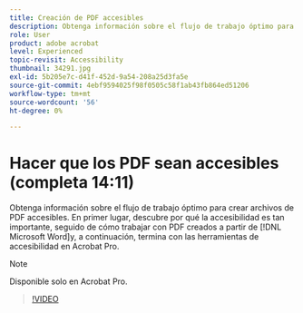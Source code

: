 ```yaml
---
title: Creación de PDF accesibles
description: Obtenga información sobre el flujo de trabajo óptimo para crear archivos de PDF accesibles
role: User
product: adobe acrobat
level: Experienced
topic-revisit: Accessibility
thumbnail: 34291.jpg
exl-id: 5b205e7c-d41f-452d-9a54-208a25d3fa5e
source-git-commit: 4ebf9594025f98f0505c58f1ab43fb864ed51206
workflow-type: tm+mt
source-wordcount: '56'
ht-degree: 0%

---
```


# Hacer que los PDF sean accesibles (completa 14:11)

Obtenga información sobre el flujo de trabajo óptimo para crear archivos de PDF accesibles. En primer lugar, descubre por qué la accesibilidad es tan importante, seguido de cómo trabajar con PDF creados a partir de [!DNL Microsoft Word]y, a continuación, termina con las herramientas de accesibilidad en Acrobat Pro.

>[!NOTE]
>
>Disponible solo en Acrobat Pro.

>[!VIDEO](https://video.tv.adobe.com/v/34291?quality=12&learn=on&hidetitle=true)
